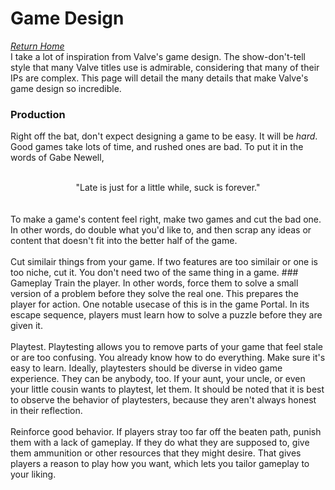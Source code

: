 # Game Design
*[Return Home](index.md)*<br>
I take a lot of inspiration from Valve's game design. The show-don't-tell style that many Valve titles use is admirable, considering that many of their IPs are complex. This page will detail the many details that make Valve's game design so incredible.
### Production
Right off the bat, don't expect designing a game to be easy. It will be *hard*. Good games take lots of time, and rushed ones are bad. To put it in the words of Gabe Newell,
<br>
<br>
<center>"Late is just for a little while, suck is forever."</center>
<br>
<br>
To make a game's content feel right, make two games and cut the bad one. In other words, do double what you'd like to, and then scrap any ideas or content that doesn't fit into the better half of the game.
<br>
<br>
Cut similair things from your game. If two features are too similair or one is too niche, cut it. You don't need two of the same thing in a game.
### Gameplay
Train the player. In other words, force them to solve a small version of a problem before they solve the real one. This prepares the player for action. One notable usecase of this is in the game Portal. In its escape sequence, players must learn how to solve a puzzle before they are given it.
<br>
<br>
Playtest. Playtesting allows you to remove parts of your game that feel stale or are too confusing. You already know how to do everything. Make sure it's easy to learn. Ideally, playtesters should be diverse in video game experience. They can be anybody, too. If your aunt, your uncle, or even your little cousin wants to playtest, let them. It should be noted that it is best to observe the behavior of playtesters, because they aren't always honest in their reflection.
<br>
<br>
Reinforce good behavior. If players stray too far off the beaten path, punish them with a lack of gameplay. If they do what they are supposed to, give them ammunition or other resources that they might desire. That gives players a reason to play how you want, which lets you tailor gameplay to your liking.

